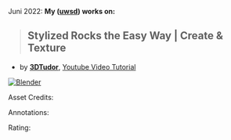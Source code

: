 Juni 2022: **My ([uwsd](https://www.linkedin.com/in/uwe-wlaschny-1a949a19a/)) works on:**

> ## Stylized Rocks the Easy Way | Create & Texture
- by **[3DTudor](https://www.youtube.com/c/3DTudor)**, [Youtube Video Tutorial](https://www.youtube.com/watch?v=XvQITUC4vLM)

[![Blender](https://img.shields.io/badge/blender-3.2.1-blue)]()

Asset Credits:

Annotations: 

Rating: 
